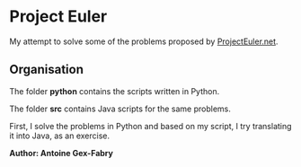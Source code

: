 # Project Euler

My attempt to solve some of the problems proposed by <a href = "https://projecteuler.net">ProjectEuler.net</a>.

## Organisation

The folder **python** contains the scripts written in Python.

The folder **src** contains Java scripts for the same problems.

First, I solve the problems in Python and based on my script, I try translating
it into Java, as an exercise.

**Author: Antoine Gex-Fabry**
